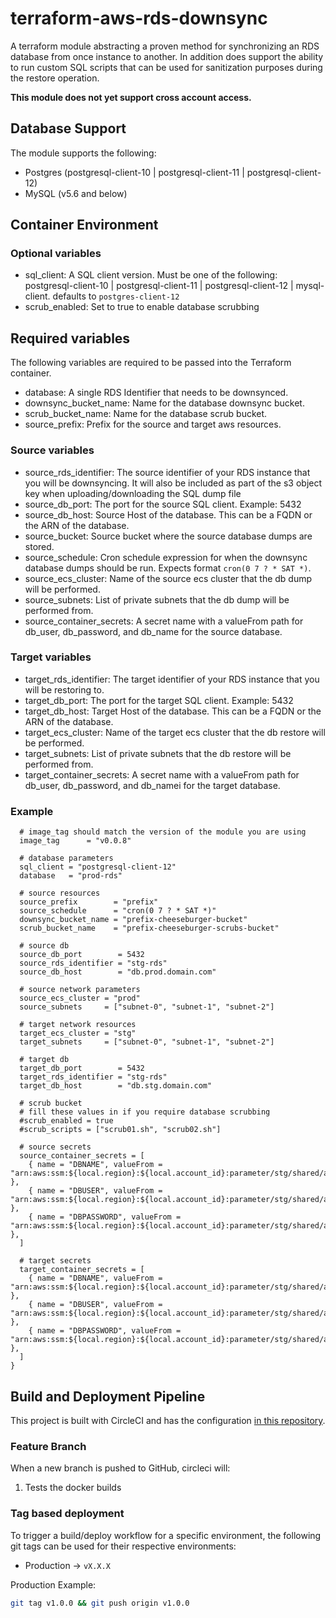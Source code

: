 # terraform-aws-rds-downsync

A terraform module abstracting a proven method for synchronizing an RDS database from once instance to another. In addition does support the ability to run custom SQL scripts that can be used for sanitization purposes during the restore operation.

**This module does not yet support cross account access.**

## Database Support

The module supports the following:
- Postgres (postgresql-client-10 | postgresql-client-11 | postgresql-client-12)
- MySQL (v5.6 and below)

## Container Environment

### Optional variables

- sql_client: A SQL client version. Must be one of the following: postgresql-client-10 | postgresql-client-11 | postgresql-client-12 | mysql-client. defaults to `postgres-client-12`
- scrub_enabled: Set to true to enable database scrubbing

## Required variables

The following variables are required to be passed into the Terraform container.

- database: A single RDS Identifier that needs to be downsynced.
- downsync_bucket_name: Name for the database downsync bucket.
- scrub_bucket_name: Name for the database scrub bucket.
- source_prefix: Prefix for the source and target aws resources.

### Source variables

- source_rds_identifier: The source identifier of your RDS instance that you will be downsyncing. It will also be included as part of the s3 object key when uploading/downloading the SQL dump file
- source_db_port: The port for the source SQL client. Example: 5432
- source_db_host: Source Host of the database. This can be a FQDN or the ARN of the database.
- source_bucket: Source bucket where the source database dumps are stored.
- source_schedule: Cron schedule expression for when the downsync database dumps should be run. Expects format ``cron(0 7 ? * SAT *)``.
- source_ecs_cluster: Name of the source ecs cluster that the db dump will be performed.
- source_subnets: List of private subnets that the db dump will be performed from.
- source_container_secrets: A secret name with a valueFrom path for db_user, db_password, and db_name for the source database.

### Target variables

- target_rds_identifier: The target identifier of your RDS instance that you will be restoring to.
- target_db_port: The port for the target SQL client. Example: 5432
- target_db_host: Target Host of the database. This can be a FQDN or the ARN of the database.
- target_ecs_cluster: Name of the target ecs cluster that the db restore will be performed.
- target_subnets: List of private subnets that the db restore will be performed from.
- target_container_secrets: A secret name with a valueFrom path for db_user, db_password, and db_namei for the target database.

### Example

```
  # image_tag should match the version of the module you are using
  image_tag      = "v0.0.8"

  # database parameters
  sql_client = "postgresql-client-12"
  database   = "prod-rds"

  # source resources
  source_prefix        = "prefix"
  source_schedule      = "cron(0 7 ? * SAT *)"
  downsync_bucket_name = "prefix-cheeseburger-bucket"
  scrub_bucket_name    = "prefix-cheeseburger-scrubs-bucket"

  # source db
  source_db_port        = 5432
  source_rds_identifier = "stg-rds"
  source_db_host        = "db.prod.domain.com"

  # source network parameters
  source_ecs_cluster = "prod"
  source_subnets     = ["subnet-0", "subnet-1", "subnet-2"]

  # target network resources
  target_ecs_cluster = "stg"
  target_subnets     = ["subnet-0", "subnet-1", "subnet-2"]

  # target db
  target_db_port        = 5432
  target_rds_identifier = "stg-rds"
  target_db_host        = "db.stg.domain.com"

  # scrub bucket
  # fill these values in if you require database scrubbing
  #scrub_enabled = true
  #scrub_scripts = ["scrub01.sh", "scrub02.sh"]

  # source secrets
  source_container_secrets = [
    { name = "DBNAME", valueFrom = "arn:aws:ssm:${local.region}:${local.account_id}:parameter/stg/shared/activity/rds/db_name" },
    { name = "DBUSER", valueFrom = "arn:aws:ssm:${local.region}:${local.account_id}:parameter/stg/shared/activity/rds/username" },
    { name = "DBPASSWORD", valueFrom = "arn:aws:ssm:${local.region}:${local.account_id}:parameter/stg/shared/activity/rds/password" },
  ]

  # target secrets
  target_container_secrets = [
    { name = "DBNAME", valueFrom = "arn:aws:ssm:${local.region}:${local.account_id}:parameter/stg/shared/activity/rds/db_name" },
    { name = "DBUSER", valueFrom = "arn:aws:ssm:${local.region}:${local.account_id}:parameter/stg/shared/activity/rds/username" },
    { name = "DBPASSWORD", valueFrom = "arn:aws:ssm:${local.region}:${local.account_id}:parameter/stg/shared/activity/rds/password" },
  ]
}
```

## Build and Deployment Pipeline

This project is built with CircleCI and has the configuration [in this repository](./.circleci/config.yml).

### Feature Branch

When a new branch is pushed to GitHub, circleci will:

1) Tests the docker builds

### Tag based deployment

To trigger a build/deploy workflow for a specific environment, the following git tags can be used for their respective environments:

* Production -> `vX.X.X`

Production Example:
```sh
git tag v1.0.0 && git push origin v1.0.0
```
